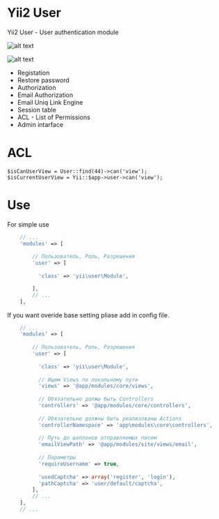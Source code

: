Yii2 User
=========

Yii2 User - User authentication module

![alt text](http://images.mirocow.com/2014-02-19_03.24.42_rca639xskb.png)

![alt text](http://images.mirocow.com/2014-02-19_03.26.29_kufjlm2776.png)

* Registation
* Restore password
* Authorization
* Email Authorization
* Email Uniq Link Engine
* Session table
* ACL - List of Permissions
* Admin intarface

ACL
===

    $isCanUserView = User::find(44)->can('view');
    $isCurrentUserView = Yii::$app->user->can('view');

Use
========

For simple use

```php
    // ...
    'modules' => [
    
        // Пользователь, Роль, Разрешения
        'user' => [
        
          'class' => 'yii\user\Module',

        ],
        // ...
    ],
```   

If you want overide base setting pliase add in config file.

```php
    // ...
    'modules' => [
    
        // Пользователь, Роль, Разрешения
        'user' => [
        
          'class' => 'yii\user\Module',
          
          // Ищем Views по локальному пути
          'views' => '@app/modules/core/views',
          
          // Обязательно должы быть Controllers
          'controllers' => '@app/modules/core/controllers',
          
          // Обязательно должны быть реализованы Actions
          'controllerNamespace' => 'app\modules\core\controllers',
          
          // Путь до шаплонов отправляемых писем
          'emailViewPath' => '@app/modules/site/views/email',
          
          // Параметры
          'requireUsername' => true,
          
          'usedCaptcha' => array('register', 'login'),
          'pathCaptcha' => 'user/default/captcha',
        ],
        // ...
    ],
    // ...
```
